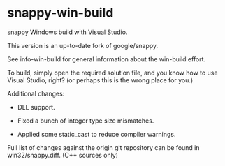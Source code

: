 # snappy-win-build

snappy Windows build with Visual Studio.

This version is an up-to-date fork of google/snappy.

See info-win-build for general information about the
win-build effort.

To build, simply open the required solution file, and
you know how to use Visual Studio, right?
(or perhaps this is the wrong place for you.)

Additional changes:

* DLL support.

* Fixed a bunch of integer type size mismatches.

* Applied some static_cast to reduce compiler warnings.

Full list of changes against the origin git repository can be
found in win32/snappy.diff. (C++ sources only)
